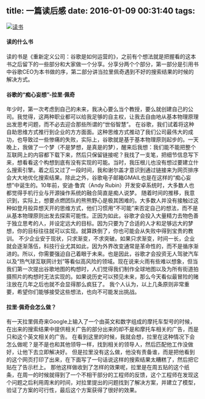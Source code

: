 title: 一篇读后感
date: 2016-01-09 00:31:40
tags:
---
[![读书](http://7xkghz.com1.z0.glb.clouddn.com/20160109_dushu.jpg "一切都没发生过")](http://7xkghz.com1.z0.glb.clouddn.com/20160109_dushu.jpg "读书")
#### 读的什么书
读的书是《重新定义公司：谷歌是如何运营的》，之前有个想法就是把握看的这本书之后留下的一些部分和大家做一个分享。分享分两个个部分，第一部分是引用书中谷歌CEO为本书做的序，第二部分讲当拉里佩奇遇到不好的搜索结果的时候的解决方式。
#### 谷歌的“痴心妄想”-拉里·佩奇  
年少时，第一次考虑到自己的未来，我决心要么当个教授，要么就创建自己的公司。我觉得，这两种职业都可以给我足够的自主权，让我去自由地从基本物理原理出发思考问题，而不必去迎合那些所谓的“世俗智慧”。
在谷歌，我们试着将这种自助思维方式推行到企业的方方面面。这种思维方式推动了我们公司最伟大的成功，也导致过一些惨痛的失败，实际上，谷歌就是基于基本物理原则起步的。一天晚上，我做了一个梦（不是梦想，是真是的梦），醒来后我想：我们能不能把整个互联网上的内容都下载下来，然后只保留链接呢？我找了一支笔，把细节信息写下来，想看看这个构想到底有没有实现的可能。当时，我压根儿也没有想过要建立什么搜索引擎。着之后又过了一段时间，我和谢尔盖才意识到通过链接来为网页排序会大大地优化搜索结果。除此之外，谷歌电子邮箱GMAIL也是在这样的“痴心妄想”中诞生的。10年前，安迪·鲁宾（Andy Rubin）开发安卓系统时，大多数人也都觉得手机行业与开源操作系统的融合简直是痴人说梦。
随着时间的推移，我意识到，实际上，想要点燃团队的熊熊野心是极其困难的。大多数人并没有接触过这种如登月般异想天开的思维方式，他们习惯用“不可能”来否定自己的想法，而不是从基本物理原则出发去探索可能性。正因为如此，谷歌才会投入大量精力去物色善于独立思考的人，并设定远大的目标。因为只要为了合适的人才和足够远大的梦想，你的目标往往就可以实现。就算跌倒了，你也可能会从失败中得到宝贵的教训。
不少企业安于现状，只求渐变，不求突破。如果只求渐变，时间一长，企业就会逐渐落伍，科技行业尤其如此，因为外界改变通常是革命性的，而不是循序渐进的。所以，你需要强迫自己着眼于未来。也是因此，谷歌才会投资无人驾驶汽车以及“热气球互联网计划”等看似高风险的领域。现在说来火雨有些难以想象，但当我们第一次提出谷歌地图的构想时，人们觉得我们制作全球地图以及为所有街道拍摄照片的构想时无法实现的。如果说历史可以预见未来，那么今天看似最冒险的赌注放在几年之后也就不会显得那么疯狂了。
我个人认为，以上几条原则非常重要，希望你们能够接受这些想法，也向不可能发出挑战。
#### 拉里·佩奇会怎么做？
有一天拉里佩奇来Google上输入了一个由英文和数字组成的摩托车型号的时候，在出来的搜索结果中提供相关广告的部分出来的却不是和摩托车相关的广告，而是只和这个英文相关的广告。
在看到这里的时候，我就会想，拉里在这种情况下会怎么做呢？是不是也和其他领导一样，找到相关的领导人，然后匹配他工作没做好，让他下去立即解决好。
但是拉里没有这么做，他没有责备谁，而是把他看到的这个网页打印了出来，在下面写了一句话说这样的搜索结果太糟糕了，然后把它贴在了告示栏上。
那他这样做收到了怎样的效果呢，拉里是在周五贴的这个纸条，在周一的时候就得到了一个不相干部分的工程师的反馈，这个工程师在发现这个问题之后利用周末的时间，对拉里提出的问题找到了解决方案，并建立了模型，验证了方案的可行性，最后这个方案获得了很好的效果。
